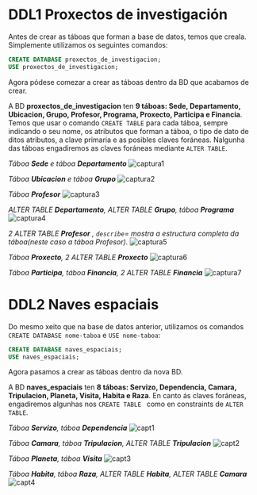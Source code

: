 # DDL1 Proxectos de investigación

Antes de crear as táboas que forman a base de datos, temos que creala. Simplemente utilizamos os seguintes comandos:

```SQL
CREATE DATABASE proxectos_de_investigacion; 
USE proxectos_de_investigacion;
```

Agora pódese comezar a crear as táboas dentro da BD que acabamos de crear. 

A BD **proxectos_de_investigacion** ten **9 táboas: Sede, Departamento, Ubicacion, Grupo, Profesor, Programa, Proxecto, Participa e Financia**. Temos que usar o comando `CREATE TABLE` para cada táboa, sempre indicando o seu nome, os atributos que forman a táboa, o tipo de dato de ditos atributos, a clave primaria e as posibles claves foráneas. Nalgunha das táboas engadiremos as claves foráneas mediante `ALTER TABLE`.

*Táboa **Sede** e táboa **Departamento*** ![captura1](https://github.com/pmareque/Tarea-3-Crear-2-BBDD-en-MariaDB-/blob/master/ddl1_1.PNG)

*Táboa **Ubicacion** e táboa **Grupo*** ![captura2](https://github.com/pmareque/Tarea-3-Crear-2-BBDD-en-MariaDB-/blob/master/ddl1_2.PNG)

*Táboa **Profesor*** ![captura3](https://github.com/pmareque/Tarea-3-Crear-2-BBDD-en-MariaDB-/blob/master/ddl1_3.PNG)

*ALTER TABLE **Departamento**, ALTER TABLE **Grupo**, táboa **Programa*** ![captura4](https://github.com/pmareque/Tarea-3-Crear-2-BBDD-en-MariaDB-/blob/master/ddl1_4.PNG)

*2 ALTER TABLE **Profesor** , `describe`= mostra a estructura completa da táboa(neste caso a táboa Profesor).* ![captura5](https://github.com/pmareque/Tarea-3-Crear-2-BBDD-en-MariaDB-/blob/master/ddl1_5.PNG)

*Táboa **Proxecto**, 2 ALTER TABLE **Proxecto*** ![captura6](https://github.com/pmareque/Tarea-3-Crear-2-BBDD-en-MariaDB-/blob/master/ddl1_6.PNG)
 
*Táboa **Participa**, táboa **Financia**, 2 ALTER TABLE **Financia*** ![captura7](https://github.com/pmareque/Tarea-3-Crear-2-BBDD-en-MariaDB-/blob/master/ddl1_7.PNG)

# DDL2 Naves espaciais

Do mesmo xeito que na base de datos anterior, utilizamos os comandos `CREATE DATABASE nome-taboa` e `USE nome-taboa`:

```SQL
CREATE DATABASE naves_espaciais; 
USE naves_espaciais;
```
Agora pasamos a crear as táboas dentro da nova BD. 

A BD **naves_espaciais** ten **8 táboas: Servizo, Dependencia, Camara, Tripulacion, Planeta, Visita, Habita e Raza**. En canto ás claves foráneas, engadiremos algunhas nos `CREATE TABLE ` como en constraints de `ALTER TABLE`. 

*Táboa **Servizo**, táboa **Dependencia*** ![capt1](https://github.com/pmareque/Tarea-3-Crear-2-BBDD-en-MariaDB-/blob/master/ddl2_1.PNG)

*Táboa **Camara**, táboa **Tripulacion**, ALTER TABLE **Tripulacion*** ![capt2](https://github.com/pmareque/Tarea-3-Crear-2-BBDD-en-MariaDB-/blob/master/ddl2_2.PNG)

*Táboa **Planeta**, táboa **Visita*** ![capt3](https://github.com/pmareque/Tarea-3-Crear-2-BBDD-en-MariaDB-/blob/master/ddl2_3.PNG)

*Táboa **Habita**, táboa **Raza**, ALTER TABLE **Habita**, ALTER TABLE **Camara*** ![capt4](https://github.com/pmareque/Tarea-3-Crear-2-BBDD-en-MariaDB-/blob/master/ddl2_4.PNG)

